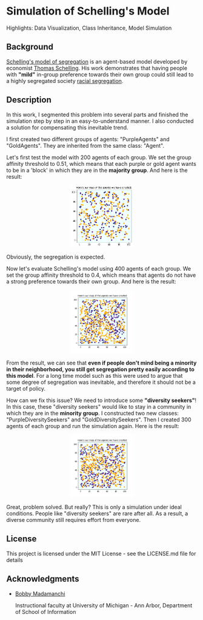 # Simulation of Schelling's Model
Highlights: Data Visualization, Class Inheritance, Model Simulation
## Background
[Schelling's model of segregation](https://en.wikipedia.org/wiki/Schelling%27s_model_of_segregation) is an agent-based model developed by economist [Thomas Schelling](https://en.wikipedia.org/wiki/Thomas_Schelling). His work demonstrates that having people with **"mild"** in-group preference towards their own group could still lead to a highly segregated society [racial segregation](https://en.wikipedia.org/wiki/Racial_segregation).
## Description
In this work, I segmented this problem into several parts and finished the simulation step by step in an easy-to-understand manner. I also conducted a solution for compensating this inevitable trend.

I first created two different groups of agents: "PurpleAgents" and "GoldAgents". They are inherited from the same class: "Agent". 

Let's first test the model with 200 agents of each group. We set the group affinity threshold to 0.51, which means that each purple or gold agent wants to be in a 'block' in which they are in the **majority group**. And here is the result:

<p align="center" width="100%">
    <img width="33%" src="https://github.com/EricLiuuu/Simulation-of-Schelling-Model/blob/main/data/sim1.gif">
</p>

Obviously, the segregation is expected. 

Now let's evaluate Schelling's model using 400 agents of each group. We set the group affinity threshold to 0.4, which means that agents do not have a strong preference towards their own group. And here is the result:

<p align="center" width="100%">
    <img width="33%" src="https://github.com/EricLiuuu/Simulation-of-Schelling-Model/blob/main/data/sim2.gif">
</p>

From the result, we can see that **even if people don't mind being a minority in their neighborhood, you still get segregation pretty easily according to this model**. For a long time model such as this were used to argue that some degree of segregation was inevitable, and therefore it should not be a target of policy.

How can we fix this issue? We need to introduce some **"diversity seekers"**! In this case, these "diversity seekers" would like to stay in a community in which they are in the **minority group**. I constructed two new classes: "PurpleDiversitySeekers" and "GoldDiversitySeekers". Then I created 300 agents of each group and run the simulation again. Here is the result:

<p align="center" width="100%">
    <img width="33%" src="https://github.com/EricLiuuu/Simulation-of-Schelling-Model/blob/main/data/sim3.gif">
</p>

Great, problem solved. But really? This is only a simulation under ideal conditions. People like "diversity seekers" are rare after all. As a result, a diverse community still requires effort from everyone. 

## License

This project is licensed under the MIT License - see the LICENSE.md file for details

## Acknowledgments

* [Bobby Madamanchi](https://www.si.umich.edu/people/bobby-madamanchi)

  Instructional faculty at University of Michigan - Ann Arbor, Department of School of Information
